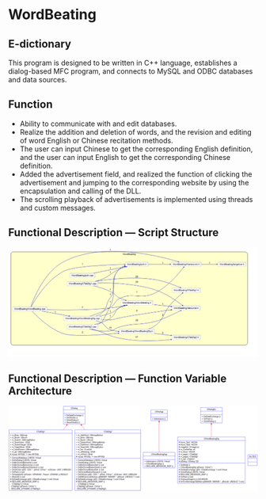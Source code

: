 # WordBeating
## E-dictionary
This program is designed to be written in C++ language, establishes a dialog-based MFC program, and connects to MySQL and ODBC databases and data sources.

## Function
- Ability to communicate with and edit databases.
- Realize the addition and deletion of words, and the revision and editing of word English or Chinese recitation methods.
- The user can input Chinese to get the corresponding English definition, and the user can input English to get the corresponding Chinese definition.
- Added the advertisement field, and realized the function of clicking the advertisement and jumping to the corresponding website by using the encapsulation and calling of the DLL.
- The scrolling playback of advertisements is implemented using threads and custom messages.

## Functional Description — Script Structure

<img src="https://github.com/YUME-FF/WordBeating/blob/main/images/Structure.png" width="1000px">


## Functional Description — Function Variable Architecture

<img src="https://github.com/YUME-FF/WordBeating/blob/main/images/Variable%20Architecture.png" width="1000px">
